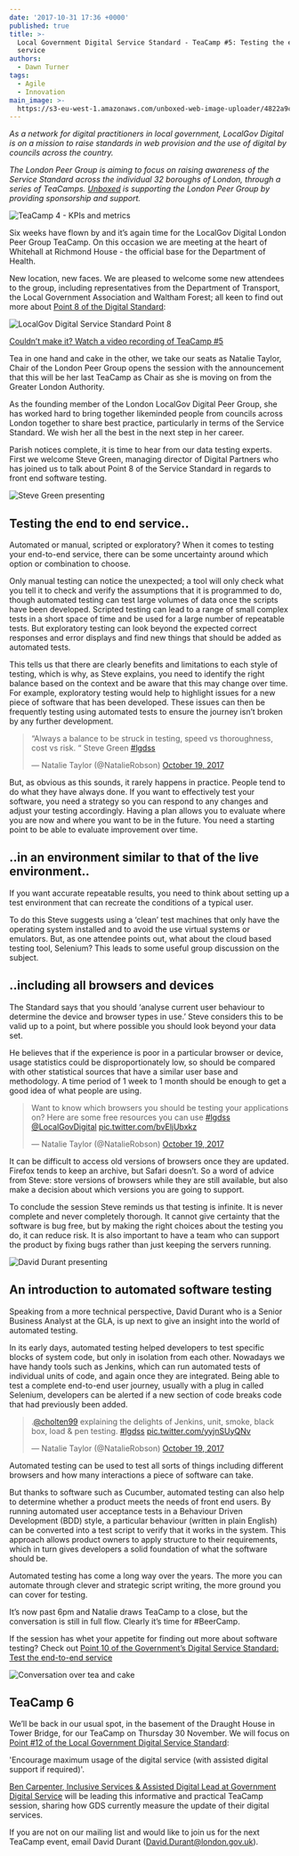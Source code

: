 ```yaml
---
date: '2017-10-31 17:36 +0000'
published: true
title: >-
  Local Government Digital Service Standard - TeaCamp #5: Testing the end-to-end
  service 
authors:
  - Dawn Turner
tags:
  - Agile
  - Innovation
main_image: >-
  https://s3-eu-west-1.amazonaws.com/unboxed-web-image-uploader/4822a9c927e36cbbc89c52daa71ca268.jpg
---
```


<i>As a network for digital practitioners in local government, LocalGov Digital is on a mission to raise standards in web provision and the use of digital by councils across the country.<br/>

The London Peer Group is aiming to focus on raising awareness of the Service Standard across the individual 32 boroughs of London, through a series of TeaCamps. [Unboxed](https://unboxed.co/) is supporting the London Peer Group by providing sponsorship and support.</i><br/>

![TeaCamp 4 - KPIs and metrics](https://s3-eu-west-1.amazonaws.com/unboxed-web-image-uploader/2be97330956688953089486fa0ebf6b3.png)

Six weeks have flown by and it’s again time for the LocalGov Digital London Peer Group TeaCamp. On this occasion we are meeting at the heart of Whitehall at Richmond House - the official base for the Department of Health.

New location, new faces. We are pleased to welcome some new attendees to the group, including representatives from the Department of Transport, the Local Government Association and Waltham Forest; all keen to find out more about [Point 8 of the Digital Standard](http://localgovdigital.info/localgov-digital-makers/outputs/local-government-digital-service-standard/standard/8/):

![LocalGov Digital Service Standard Point 8](https://s3-eu-west-1.amazonaws.com/unboxed-web-image-uploader/31f0d91b7e0d879d4bc65936d148cb2a.png)

[Couldn’t make it? Watch a video recording of TeaCamp #5](https://www.youtube.com/watch?v=marezpAuGGo)

Tea in one hand and cake in the other, we take our seats as Natalie Taylor, Chair of the London Peer Group opens the session with the announcement that this will be her last TeaCamp as Chair as she is moving on from the Greater London Authority.  

As the founding member of the London LocalGov Digital Peer Group, she has worked hard to bring together likeminded people from councils across London together to share best practice, particularly in terms of the Service Standard. We wish her all the best in the next step in her career.

Parish notices complete, it is time to hear from our data testing experts. First we welcome Steve Green, managing director of Digital Partners who has joined us to talk about Point 8 of the Service Standard in regards to front end software testing.

![Steve Green presenting](https://s3-eu-west-1.amazonaws.com/unboxed-web-image-uploader/356111439289e6dc3528820790cab0e2.jpg)

## Testing the end to end service..

Automated or manual, scripted or exploratory? When it comes to testing your end-to-end service, there can be some uncertainty around which option or combination to choose.

Only manual testing can notice the unexpected; a tool will only check what you tell it to check and verify the assumptions that it is programmed to do, though automated testing can test large volumes of data once the scripts have been developed. Scripted testing can lead to a range of small complex tests in a short space of time and be used for a large number of repeatable tests. But exploratory testing can look beyond the expected correct responses and error displays and find new things that should be added as automated tests.

This tells us that there are clearly benefits and limitations to each style of testing, which is why, as Steve explains, you need to identify the right balance based on the context and be aware that this may change over time. For example, exploratory testing would help to highlight issues for a new piece of software that has been developed. These issues can then be frequently testing using automated tests to ensure the journey isn’t broken by any further development.

<blockquote class="twitter-tweet tw-align-center"><p lang="en" dir="ltr">“Always a balance to be struck in testing, speed vs thoroughness, cost vs risk. “ Steve Green <a href="https://twitter.com/hashtag/lgdss?src=hash&amp;ref_src=twsrc%5Etfw">#lgdss</a></p>&mdash; Natalie Taylor (@NatalieRobson) <a href="https://twitter.com/NatalieRobson/status/921046721727262721?ref_src=twsrc%5Etfw">October 19, 2017</a></blockquote> <script async src="https://platform.twitter.com/widgets.js" charset="utf-8"></script> 

But, as obvious as this sounds, it rarely happens in practice. People tend to do what they have always done. If you want to effectively test your software, you need a strategy so you can respond to any changes and adjust your testing accordingly. Having a plan allows you to evaluate where you are now and where you want to be in the future. You need a starting point to be able to evaluate improvement over time.

## ..in an environment similar to that of the live environment..

If you want accurate repeatable results, you need to think about setting up a test environment that can recreate the conditions of a typical user.

To do this Steve suggests using a ‘clean’ test machines that only have the operating system installed and to avoid the use virtual systems or emulators. But, as one attendee points out, what about the cloud based testing tool, Selenium? This leads to some useful group discussion on the subject.

## ..including all browsers and devices

The Standard says that you should ‘analyse current user behaviour to determine the device and browser types in use.’ Steve considers this to be valid up to a point, but where possible you should look beyond your data set.

He believes that if the experience is poor in a particular browser or device, usage statistics could be disproportionately low, so should be compared with other statistical sources that have a similar user base and methodology. A time period of 1 week to 1 month should be enough to get a good idea of what people are using.

<blockquote class="twitter-tweet tw-align-center"><p lang="en" dir="ltr">Want to know which browsers you should be testing your applications on? Here are some free resources you can use <a href="https://twitter.com/hashtag/lgdss?src=hash&amp;ref_src=twsrc%5Etfw">#lgdss</a> <a href="https://twitter.com/LocalGovDigital?ref_src=twsrc%5Etfw">@LocalGovDigital</a> <a href="https://t.co/bvEljUbxkz">pic.twitter.com/bvEljUbxkz</a></p>&mdash; Natalie Taylor (@NatalieRobson) <a href="https://twitter.com/NatalieRobson/status/921046116296286208?ref_src=twsrc%5Etfw">October 19, 2017</a></blockquote> <script async src="https://platform.twitter.com/widgets.js" charset="utf-8"></script> 

It can be difficult to access old versions of browsers once they are updated. Firefox tends to keep an archive, but Safari doesn’t. So a word of advice from Steve: store versions of browsers while they are still available, but also make a decision about which versions you are going to support.

To conclude the session Steve reminds us that testing is infinite. It is never complete and never completely thorough. It cannot give certainty that the software is bug free, but by making the right choices about the testing you do, it can reduce risk. It is also important to have a team who can support the product by fixing bugs rather than just keeping the servers running.

![David Durant presenting](https://s3-eu-west-1.amazonaws.com/unboxed-web-image-uploader/a943b499349629f2010e9b47ef7162b0.jpg)

## An introduction to automated software testing

Speaking from a more technical perspective, David Durant who is a Senior Business Analyst at the GLA, is up next to give an insight into the world of automated testing.

In its early days, automated testing helped developers to test specific blocks of system code, but only in isolation from each other. Nowadays we have handy tools such as Jenkins, which can run automated tests of individual units of code, and again once they are integrated. Being able to test a complete end-to-end user journey, usually with a plug in called Selenium, developers can be alerted if a new section of code breaks code that had previously been added.

<blockquote class="twitter-tweet tw-align-center"><p lang="en" dir="ltr">.<a href="https://twitter.com/cholten99?ref_src=twsrc%5Etfw">@cholten99</a> explaining the delights of Jenkins, unit, smoke, black box, load &amp; pen testing. <a href="https://twitter.com/hashtag/lgdss?src=hash&amp;ref_src=twsrc%5Etfw">#lgdss</a> <a href="https://t.co/yyjnSUyQNv">pic.twitter.com/yyjnSUyQNv</a></p>&mdash; Natalie Taylor (@NatalieRobson) <a href="https://twitter.com/NatalieRobson/status/921056478227849217?ref_src=twsrc%5Etfw">October 19, 2017</a></blockquote> <script async src="https://platform.twitter.com/widgets.js" charset="utf-8"></script> 

Automated testing can be used to test all sorts of things including different browsers and how many interactions a piece of software can take.

But thanks to software such as Cucumber, automated testing can also help to determine whether a product meets the needs of front end users. By running automated user acceptance tests in a Behaviour Driven Development (BDD) style, a particular behaviour (written in plain English) can be converted into a test script to verify that it works in the system. This approach allows product owners to apply structure to their requirements, which in turn gives developers a solid foundation of what the software should be.

Automated testing has come a long way over the years. The more you can automate through clever and strategic script writing, the more ground you can cover for testing.

It’s now past 6pm and Natalie draws TeaCamp to a close, but the conversation is still in full flow. Clearly it’s time for #BeerCamp.

If the session has whet your appetite for finding out more about software testing? Check out [Point 10 of the Government’s Digital Service Standard: Test the end-to-end service](https://www.gov.uk/service-manual/service-standard/test-the-end-to-end-service)

![Conversation over tea and cake](https://s3-eu-west-1.amazonaws.com/unboxed-web-image-uploader/4822a9c927e36cbbc89c52daa71ca268.jpg)

## TeaCamp 6

We’ll be back in our usual spot, in the basement of the Draught House in Tower Bridge, for our TeaCamp on Thursday 30 November. We will focus on [Point #12 of the Local Government Digital Service Standard](http://localgovdigital.info/localgov-digital-makers/outputs/local-government-digital-service-standard/standard/12/):

'Encourage maximum usage of the digital service (with assisted digital support if required)'.

[Ben Carpenter, Inclusive Services & Assisted Digital Lead at Government Digital Service](https://www.linkedin.com/in/bencarpenter1975/) will be leading this informative and practical TeaCamp session, sharing how GDS currently measure the update of their digital services.

If you are not on our mailing list and would like to join us for the next TeaCamp event, email David Durant ([David.Durant@london.gov.uk](mailto:David.Durant@london.gov.uk)).
